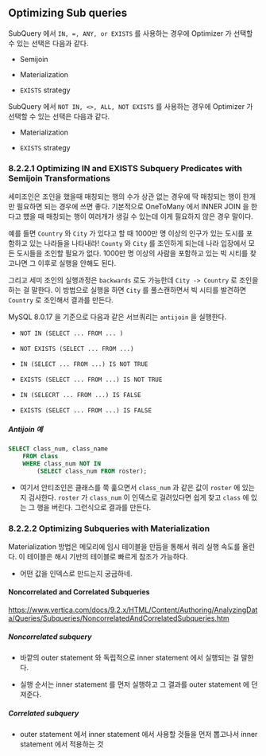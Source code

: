 ## Optimizing Sub queries

SubQuery 에서 `IN, =, ANY, or EXISTS` 를 사용하는 경우에 Optimizer 가 선택할 수 있는 선택은 다음과 같다. 

- Semijoin

- Materialization

- `EXISTS` strategy

SubQuery 에서 `NOT IN, <>, ALL, NOT EXISTS` 를 사용하는 경우에 Optimizer 가 선택할 수 있는 선택은 다음과 같다.

- Materialization

- `EXISTS` strategy 


### 8.2.2.1 Optimizing IN and EXISTS Subquery Predicates with Semijoin Transformations

세미조인은 조인을 했을때 매칭되는 행의 수가 상관 없는 경우에 딱 매칭되는 행이 한개만 필요하면 되는 경우에 쓰면 좋다.
기본적으로 OneToMany 에서 INNER JOIN 을 한다고 헀을 때 매칭되는 행이 여러개가 생길 수 있는데 이게 필요하지 않은 경우 말이다. 

예를 들면 `Country` 와 `City` 가 있다고 할 때 1000만 명 이상의 인구가 있는 도시를 포함하고 있는 나라들을 나타내라!
`County` 와 `City` 를 조인하게 되는데 나라 입장에서 모든 도시들을 조인할 필요가 없다. 1000만 명 이상의 사람을 포함하고 있는
빅 시티를 찾고나면 그 이후로 실행을 안해도 된다. 

그리고 세미 조인의 실행과정은 `backwards` 로도 가능한데 `City -> Country` 로 조인을 하는 걸 말한다. 
이 방법으로 실행을 하면 `City` 를 풀스캔하면서 빅 시티를 발견하면 `Country` 로 조인해서 결과를 만든다.

MySQL 8.0.17 을 기준으로 다음과 같은 서브쿼리는 `antijoin` 을 실행한다.

- `NOT IN (SELECT ... FROM ... )`

- `NOT EXISTS (SELECT ... FROM ...)`

- `IN (SELECT ... FROM ...) IS NOT TRUE` 

- `EXISTS (SELECT ... FROM ...) IS NOT TRUE`

- `IN (SELECRT ... FROM ...) IS FALSE`

- `EXISTS (SELECT ... FROM ...) IS FALSE`

##### Antijoin 예

```sql
SELECT class_num, class_name
    FROM class
    WHERE class_num NOT IN
        (SELECT class_num FROM roster);
```

- 여기서 안티조인은 클래스를 쭉 훑으면서 `class_num` 과 같은 값이 `roster` 에 있는지 검사한다. `roster` 가 `class_num` 이 
  인덱스로 걸려있다면 쉽게 찾고 `class` 에 있는 그 행을 버린다. 그런식으로 결과를 만든다. 
  
   
### 8.2.2.2 Optimizing Subqueries with Materialization

Materialization 방법은 메모리에 임시 테이블을 만듬을 통해서 쿼리 실행 속도를 올린다. 이 테이블은
해시 기반의 테이블로 빠르게 참조가 가능하다. 

- 어떤 값을 인덱스로 만드는지 궁금하네. 

#### Noncorrelated and Correlated Subqueries

https://www.vertica.com/docs/9.2.x/HTML/Content/Authoring/AnalyzingData/Queries/Subqueries/NoncorrelatedAndCorrelatedSubqueries.htm

##### Noncorrelated subquery

- 바깥의 outer statement 와 독립적으로 inner statement 에서 실행되는 걸 말한다. 

- 실행 순서는 inner statement 를 먼저 실행하고 그 결과를 outer statement 에 던져준다. 

##### Correlated subquery 

- outer statement 에서 inner statement 에서 사용할 것들을 먼저 뽑고나서 inner statement 에서 적용하는 것   

